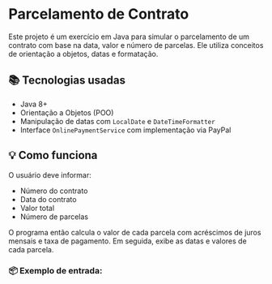 # Parcelamento de Contrato

Este projeto é um exercício em Java para simular o parcelamento de um contrato com base na data, valor e número de parcelas. Ele utiliza conceitos de orientação a objetos, datas e formatação.

## 📚 Tecnologias usadas

- Java 8+
- Orientação a Objetos (POO)
- Manipulação de datas com `LocalDate` e `DateTimeFormatter`
- Interface `OnlinePaymentService` com implementação via PayPal

## 💡 Como funciona

O usuário deve informar:
- Número do contrato
- Data do contrato
- Valor total
- Número de parcelas

O programa então calcula o valor de cada parcela com acréscimos de juros mensais e taxa de pagamento. Em seguida, exibe as datas e valores de cada parcela.

### 📦 Exemplo de entrada:

